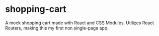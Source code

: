 # shopping-cart

A mock shopping cart made with React and CSS Modules. Utilizes React Routers, making this my first non single-page app.
